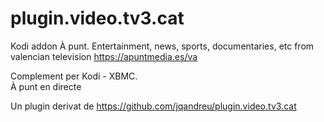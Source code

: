 # plugin.video.tv3.cat
Kodi addon À punt. 
Entertainment, news, sports, documentaries, etc from valencian television https://apuntmedia.es/va

Complement per Kodi - XBMC.  
 À punt en directe


Un plugin derivat de https://github.com/jqandreu/plugin.video.tv3.cat
